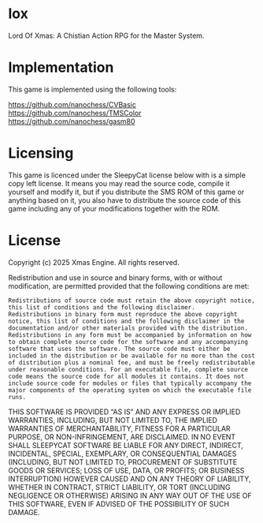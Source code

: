 # lox

Lord Of Xmas: A Chistian Action RPG for the Master System.

# Implementation

This game is implemented using the following tools:


https://github.com/nanochess/CVBasic
https://github.com/nanochess/TMSColor
https://github.com/nanochess/gasm80

# Licensing

This game is licenced under the SleepyCat license below with is a simple copy left license. It means you may read the source code, compile it yourself and modify it, but if you distribute the SMS ROM of this game or anything based on it, you also have to distribute the source code of this game including any of your modifications together with the ROM.

# License 

Copyright (c) 2025 Xmas Engine. All rights reserved.

Redistribution and use in source and binary forms, with or without modification, are permitted provided that the following conditions are met:

    Redistributions of source code must retain the above copyright notice, this list of conditions and the following disclaimer.
    Redistributions in binary form must reproduce the above copyright notice, this list of conditions and the following disclaimer in the documentation and/or other materials provided with the distribution.
    Redistributions in any form must be accompanied by information on how to obtain complete source code for the software and any accompanying software that uses the software. The source code must either be included in the distribution or be available for no more than the cost of distribution plus a nominal fee, and must be freely redistributable under reasonable conditions. For an executable file, complete source code means the source code for all modules it contains. It does not include source code for modules or files that typically accompany the major components of the operating system on which the executable file runs.

THIS SOFTWARE IS PROVIDED “AS IS” AND ANY EXPRESS OR IMPLIED WARRANTIES, INCLUDING, BUT NOT LIMITED TO, THE IMPLIED WARRANTIES OF MERCHANTABILITY, FITNESS FOR A PARTICULAR PURPOSE, OR NON-INFRINGEMENT, ARE DISCLAIMED. IN NO EVENT SHALL SLEEPYCAT SOFTWARE BE LIABLE FOR ANY DIRECT, INDIRECT, INCIDENTAL, SPECIAL, EXEMPLARY, OR CONSEQUENTIAL DAMAGES (INCLUDING, BUT NOT LIMITED TO, PROCUREMENT OF SUBSTITUTE GOODS OR SERVICES; LOSS OF USE, DATA, OR PROFITS; OR BUSINESS INTERRUPTION) HOWEVER CAUSED AND ON ANY THEORY OF LIABILITY, WHETHER IN CONTRACT, STRICT LIABILITY, OR TORT (INCLUDING NEGLIGENCE OR OTHERWISE) ARISING IN ANY WAY OUT OF THE USE OF THIS SOFTWARE, EVEN IF ADVISED OF THE POSSIBILITY OF SUCH DAMAGE.

